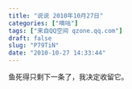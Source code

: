 ```yaml
---
title: "说说 2010年10月27日"
categories: ["嘀咕"]
tags: ["来自QQ空间 qzone.qq.com"]
draft: false
slug: "P79TiN"
date: "2010-10-27 14:33:44"
---
```


鱼死得只剩下一条了，我决定收留它。
